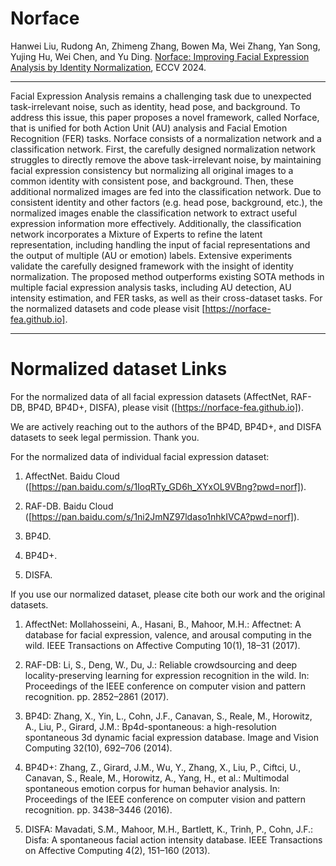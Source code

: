 # Norface
Hanwei Liu, Rudong An,  Zhimeng Zhang, Bowen Ma,  Wei Zhang, Yan Song, Yujing Hu, Wei Chen, and Yu Ding. [Norface: Improving Facial Expression Analysis by Identity Normalization](https://arxiv.org/pdf/2407.15617), ECCV 2024. 



---

Facial Expression Analysis remains a challenging task due to unexpected task-irrelevant noise, such as identity, head pose, and background. To address this issue, this paper proposes a novel framework, called Norface, that is unified for both Action Unit (AU) analysis and Facial Emotion Recognition (FER) tasks. Norface consists of a normalization network and a classification network. First, the carefully designed normalization network struggles to directly remove the above task-irrelevant noise, by maintaining facial expression consistency but normalizing all original images to a common identity with consistent pose, and background. Then, these additional normalized images are fed into the classification network. Due to consistent identity and other factors (e.g. head pose, background, etc.), the normalized images enable the classification network to extract useful expression information more effectively. Additionally, the classification network incorporates a Mixture of Experts to refine the latent representation, including handling the input of facial representations and the output of multiple (AU or emotion) labels. Extensive experiments validate the carefully designed framework with the insight of identity normalization. The proposed method outperforms existing SOTA methods in multiple facial expression analysis tasks, including AU detection, AU intensity estimation, and FER tasks, as well as their cross-dataset tasks. For the normalized datasets and code please visit [https://norface-fea.github.io].


---
# Normalized dataset Links

For the normalized data of all facial expression datasets (AffectNet, RAF-DB, BP4D, BP4D+, DISFA), please visit ([https://norface-fea.github.io]).

We are actively reaching out to the authors of the BP4D, BP4D+, and DISFA datasets to seek legal permission. Thank you.

For the normalized data of individual facial expression dataset:

1. AffectNet. Baidu Cloud ([https://pan.baidu.com/s/1IoqRTy_GD6h_XYxOL9VBng?pwd=norf]).

2. RAF-DB. Baidu Cloud ([https://pan.baidu.com/s/1ni2JmNZ97ldaso1nhkIVCA?pwd=norf]).

3. BP4D.

4. BP4D+.

5. DISFA.

If you use our normalized dataset, please cite both our work and the original datasets.

1. AffectNet: Mollahosseini, A., Hasani, B., Mahoor, M.H.: Affectnet: A database for facial expression, valence, and arousal computing in the wild. IEEE Transactions on Affective Computing 10(1), 18–31 (2017).

2. RAF-DB: Li, S., Deng, W., Du, J.: Reliable crowdsourcing and deep locality-preserving learning for expression recognition in the wild. In: Proceedings of the IEEE conference on computer vision and pattern recognition. pp. 2852–2861 (2017).

3. BP4D: Zhang, X., Yin, L., Cohn, J.F., Canavan, S., Reale, M., Horowitz, A., Liu, P., Girard, J.M.: Bp4d-spontaneous: a high-resolution spontaneous 3d dynamic facial expression database. Image and Vision Computing 32(10), 692–706 (2014).

4. BP4D+: Zhang, Z., Girard, J.M., Wu, Y., Zhang, X., Liu, P., Ciftci, U., Canavan, S., Reale, M., Horowitz, A., Yang, H., et al.: Multimodal spontaneous emotion corpus for human behavior analysis. In: Proceedings of the IEEE conference on computer vision and pattern recognition. pp. 3438–3446 (2016).

5. DISFA: Mavadati, S.M., Mahoor, M.H., Bartlett, K., Trinh, P., Cohn, J.F.: Disfa: A spontaneous facial action intensity database. IEEE Transactions on Affective Computing 4(2), 151–160 (2013).


